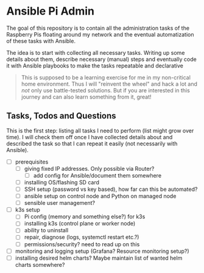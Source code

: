 # Ansible Pi Admin

The goal of this repository is to contain all the administration tasks of the Raspberry Pis floating around my network and the eventual automatization of these tasks with Ansible. 

The idea is to start with collecting all necessary tasks. Writing up some details about them, describe necessary (manual) steps and eventually code it with Ansible playbooks to make the tasks repeatable and declarative

> This is supposed to be a learning exercise for me in my non-critical home environment. Thus I will "reinvent the wheel" and hack a lot and *not* only use battle-tested solutions. But if you are interested in this journey and can also learn something from it, great!

## Tasks, Todos and Questions

This is the first step: listing all tasks I need to perform (list might grow over time). I will check them off once I have collected details about and described the task so that I can repeat it easily (not necessarily with Ansible). 

- [ ] prerequisites
    - [ ] giving fixed IP addresses. Only possible via Router?
        - [ ] add config for Ansible/document them somewhere
    - [ ] installing OS/flashing SD card
    - [ ] SSH setup (password vs key based), how far can this be automated?
    - [ ] ansible setup on control node and Python on managed node
    - [ ] sensible user management?
- [ ] k3s setup
    - [ ] Pi config (memory and something else?) for k3s
    - [ ] installing k3s (control plane or worker node)
    - [ ] ability to uninstall
    - [ ] repair, diagnose (logs, systemctl restart etc.?)
    - [ ] permissions/security? need to read up on this
- [ ] monitoring and logging setup (Grafana? Resource monitoring setup?)
- [ ] installing desired helm charts? Maybe maintain list of wanted helm charts somewhere?
